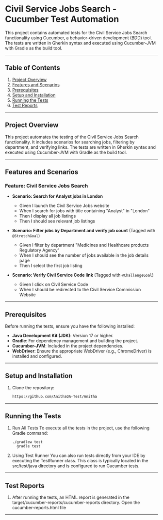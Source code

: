 # Civil Service Jobs Search - Cucumber Test Automation

This project contains automated tests for the Civil Service Jobs Search functionality using Cucumber, a behavior-driven
development (BDD) tool. The tests are written in Gherkin syntax and executed using Cucumber-JVM with Gradle as the build
tool.

---

## Table of Contents

1. [Project Overview](#project-overview)
2. [Features and Scenarios](#features-and-scenarios)
3. [Prerequisites](#prerequisites)
4. [Setup and Installation](#setup-and-installation)
5. [Running the Tests](#running-the-tests)
6. [Test Reports](#test-reports)

---

## Project Overview

This project automates the testing of the Civil Service Jobs Search functionality. It includes scenarios for searching
jobs, filtering by department, and verifying links. The tests are written in Gherkin syntax and executed using
Cucumber-JVM with Gradle as the build tool.

---

## Features and Scenarios

### Feature: Civil Service Jobs Search

- **Scenario: Search for Analyst jobs in London**
    - Given I launch the Civil Service Jobs website
    - When I search for jobs with title containing "Analyst" in "London"
    - Then I display all job listings
    - Then I should see relevant job listings

- **Scenario: Filter jobs by Department and verify job count** (Tagged with `@StretchGoal`)
    - Given I filter by department "Medicines and Healthcare products Regulatory Agency"
    - When I should see the number of jobs available in the job details page
    - Then I select the first job listing

- **Scenario: Verify Civil Service Code link** (Tagged with `@ChallengeGoal`)
    - Given I click on Civil Service Code
    - When I should be redirected to the Civil Service Commission Website

---

## Prerequisites

Before running the tests, ensure you have the following installed:

- **Java Development Kit (JDK)**: Version 17 or higher.
- **Gradle**: For dependency management and building the project.
- **Cucumber-JVM**: Included in the project dependencies.
- **WebDriver**: Ensure the appropriate WebDriver (e.g., ChromeDriver) is installed and configured.

---

## Setup and Installation

1. Clone the repository:
   ```bash
   https://github.com/AnithaQA-Test/Anitha

---

## Running the Tests

1. Run All Tests
   To execute all the tests in the project, use the following Gradle command:

   ```bash
   ./gradlew test
     gradle test
2. Using Test Runner
   You can also run tests directly from your IDE by executing the TestRunner class. This class is typically located in
   the src/test/java directory and is configured to run Cucumber tests.

---

## Test Reports

1. After running the tests, an HTML report is generated in the target/cucumber-reports/cucumber-reports directory. Open
   the cucumber-reports.html file 

---

